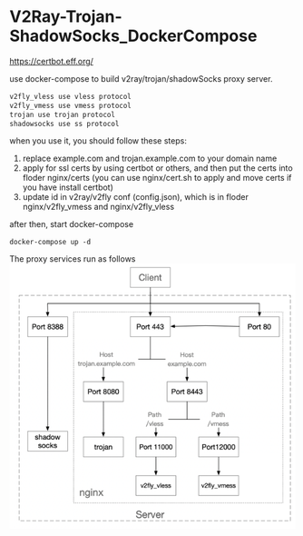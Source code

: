 # V2Ray-Trojan-ShadowSocks_DockerCompose
https://certbot.eff.org/

use docker-compose to build v2ray/trojan/shadowSocks proxy server.

    v2fly_vless use vless protocol
    v2fly_vmess use vmess protocol
    trojan use trojan protocol
    shadowsocks use ss protocol

when you use it, you should follow these steps:

1. replace example.com and trojan.example.com to your domain name
2. apply for ssl certs by using certbot or others, and then put the certs into floder nginx/certs 
   (you can use nginx/cert.sh to apply and move certs if you have install certbot)
3. update id in v2ray/v2fly conf (config.json), which is in floder nginx/v2fly_vmess and nginx/v2fly_vless

after then, start docker-compose
    
    docker-compose up -d

The proxy services run as follows
![img.png](img.png)
